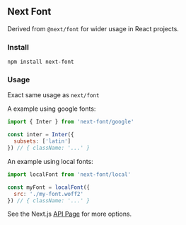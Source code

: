 ## Next Font

Derived from `@next/font` for wider usage in React projects.

### Install

```
npm install next-font
```

### Usage

Exact same usage as `next/font`

A example using google fonts:

```jsx
import { Inter } from 'next-font/google'

const inter = Inter({
  subsets: ['latin']
}) // { className: '...' }
```

An example using local fonts:

```js
import localFont from 'next-font/local'

const myFont = localFont({
  src: './my-font.woff2'
}) // { className: '...' }
```

See the Next.js [API Page](https://nextjs.org/docs/app/api-reference/components/font) for more options.

